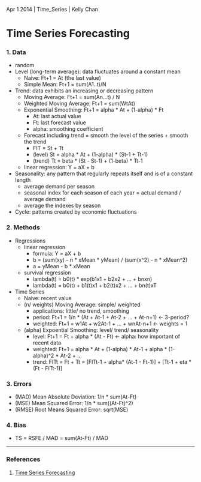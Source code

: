 Apr 1 2014 | Time_Series | Kelly Chan
# Time Series Forecasting

### 1. Data
- random
- Level (long-term average): data fluctuates around a constant mean
    - Naive: Ft+1 = At (the last value)
    - Simple Mean: Ft+1 = sum(A1..t)/N
- Trend: data exhibits an increasing or decreasing pattern
    - Moving Average: Ft+1 = sum(An...t) / N
    - Weighted Moving Average: Ft+1 = sum(WtAt)
    - Exponential Smoothing: Ft+1 = alpha * At + (1-alpha) * Ft 
        - At: last actual value
        - Ft: last forecast value
        - alpha: smoothing coefficient
    - Forecast including trend = smooth the level of the series + smooth the trend
        - FIT = St + Tt
        - (level) St = alpha * At + (1-alpha) * (St-1 + Tt-1)
        - (trend) Tt = beta * (St - St-1) + (1-beta) * Tt-1
    - linear regression: Y = aX + b
- Seasonality: any pattern that regularly repeats itself and is of a constant length
    - average demand per season
    - seasonal index for each season of each year = actual demand / average demand
    - average the indexes by season
- Cycle: patterns created by economic fluctuations 


### 2. Methods
- Regressions
    - linear regression
        - formula: Y = aX + b
        - b = (sum(xy) - n * xMean * yMean)  / (sum(x^2) - n * xMean^2)
        - a = yMean - b * xMean
    - survival regression
        - lambda(t) = b0(t) * exp(b1x1 + b2x2 + ... + bnxn)
        - lambda(t) = b0(t) + b1(t)x1 + b2(t)x2 + ... + bn(t)xT
- Time Series
    - Naive: recent value
    - (n/ weights) Moving Average: simple/ weighted
        - applications: little/ no trend, smoothing
        - period: Ft+1 = 1/n * (At + At-1 + At-2 + ... + At-n+1) <- 3-period?
        - weighted: Ft+1 = w1At + w2At-1 + ... + wnAt-n+1 <- weights = 1
    - (alpha) Expoential Smoothing: level/ trend/ seasonality
        - level: Ft+1 = Ft + alpha * (At - Ft) <- alpha: how important of recent data
        - weighted: Ft+1 = alpha * At + (1-alpha) * At-1 + alpha * (1-alpha)^2 * At-2 + ...
        - trend: FITt = Ft + Tt = [FITt-1 + alpha* (At-1 - Ft-1)] + [Tt-1 + eta * (Ft - FITt-1)]

### 3. Errors
- (MAD) Mean Absolute Deviation: 1/n * sum(At-Ft)
- (MSE) Mean Squared Error: 1/n * sum((At-Ft)^2)
- (RMSE) Root Means Squared Error: sqrt(MSE)

### 4. Bias
- TS = RSFE / MAD = sum(At-Ft) / MAD


---
### References
1. [Time Series Forecasting](http://myy.haaga-helia.fi/~taaak/q/forec.pdf)
